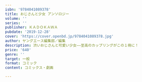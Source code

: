 ```yaml
---
isbn: '9784041089378'
title: おじさんと少女 アンソロジー
volume: ''
series: ''
publisher: ＫＡＤＯＫＡＷＡ
pubdate: '2019-12-28'
cover: 'https://cover.openbd.jp/9784041089378.jpg'
author: ヤングエース編集部／編集
description: 渋いおじさんと可愛い少女――至高のカップリングがこの１冊に！
price: '640'
genre: ''
target: 一般
format: コミック
content: コミックス・劇画

---
```


